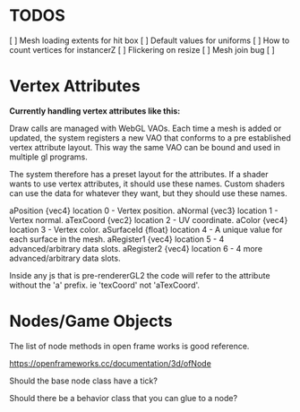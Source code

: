 # TODOS
[ ] Mesh loading extents for hit box 
[ ] Default values for uniforms
[ ] How to count vertices for instancerZ
[ ] Flickering on resize
[ ] Mesh join bug
[ ]  

# Vertex Attributes 

**Currently handling vertex attributes like this:**

Draw calls are managed with WebGL VAOs. Each time a mesh is added or updated, the system registers a new VAO that conforms to a pre established vertex attribute layout. This way the same VAO can be bound and used in multiple gl programs. 

The system therefore has a preset layout for the attributes. If a shader wants to use vertex attributes, it should use these names. Custom shaders can use the data for whatever they want, but they should use these names. 

aPosition   {vec4}  location 0 - Vertex position.
aNormal     {vec3}  location 1 - Vertex normal.
aTexCoord   {vec2}  location 2 - UV coordinate.
aColor      {vec4}  location 3 - Vertex color.
aSurfaceId  {float} location 4 - A unique value for each surface in the mesh.
aRegister1  {vec4}  location 5 - 4 advanced/arbitrary data slots.
aRegister2  {vec4}  location 6 - 4 more advanced/arbitrary data slots.

Inside any js that is pre-rendererGL2 the code will refer to the attribute without 
the 'a' prefix. ie 'texCoord' not 'aTexCoord'.


# Nodes/Game Objects 
The list of node methods in open frame works is good reference.

https://openframeworks.cc/documentation/3d/ofNode

Should the base node class have a tick? 

Should there be a behavior class that you can glue to a node?

